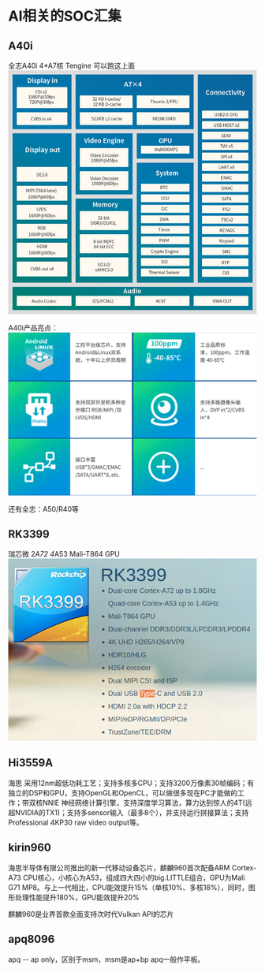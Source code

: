
# AI相关的SOC汇集

## A40i
全志A40i 4*A7核  Tengine 可以跑这上面
![A40i](https://github.com/frankieGitHub/myAI/blob/master/srcImg/A40i.jpg)

A40i产品亮点：
![A40i](https://github.com/frankieGitHub/myAI/blob/master/srcImg/A40i产品亮点.png)


还有全志：A50/R40等
## RK3399
瑞芯微 2*A72   4*A53   Mali-T864 GPU
![RK3399](https://github.com/frankieGitHub/myAI/blob/master/srcImg/RK3399.png)

## Hi3559A
海思
采用12nm超低功耗工艺；支持多核多CPU；支持3200万像素30帧编码；有独立的DSP和GPU，支持OpenGL和OpenCL，可以做很多现在PC才能做的工作；带双核NNIE 神经网络计算引擎，支持深度学习算法，算力达到惊人的4T(远超NVIDIA的TX1)；支持多sensor输入（最多8个），并支持运行拼接算法；支持Professional 4KP30 raw video output等。

## kirin960
海思半导体有限公司推出的新一代移动设备芯片，麒麟960首次配备ARM Cortex-A73 CPU核心，小核心为A53，组成四大四小的big.LITTLE组合，GPU为Mali G71 MP8。与上一代相比，CPU能效提升15%（单核10%、多核18%），同时，图形处理性能提升180%，GPU能效提升20%

麒麟960是业界首款全面支持次时代Vulkan API的芯片

## apq8096
apq -- ap only，区别于msm，msm是ap+bp
apq一般作平板。

